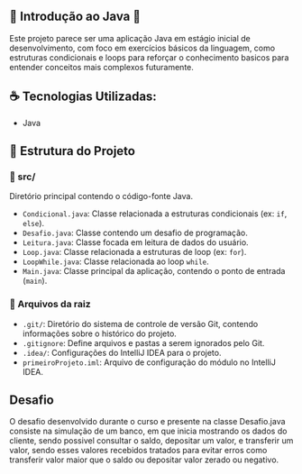 ## 🌱 Introdução ao Java 🌱

Este projeto parece ser uma aplicação Java em estágio inicial de desenvolvimento, com foco em exercícios básicos da linguagem, como estruturas condicionais e loops para reforçar o conhecimento basicos para entender conceitos mais complexos futuramente.

## ☕ Tecnologias Utilizadas:

- Java

## 📂 Estrutura do Projeto

### 📁 src/

Diretório principal contendo o código-fonte Java.

- `Condicional.java`: Classe relacionada a estruturas condicionais (ex: `if`, `else`).
- `Desafio.java`: Classe contendo um desafio de programação.
- `Leitura.java`: Classe focada em leitura de dados do usuário.
- `Loop.java`: Classe relacionada a estruturas de loop (ex: `for`).
- `LoopWhile.java`: Classe relacionada ao loop `while`.
- `Main.java`: Classe principal da aplicação, contendo o ponto de entrada (`main`).

### 📄 Arquivos da raiz

- `.git/`: Diretório do sistema de controle de versão Git, contendo informações sobre o histórico do projeto.
- `.gitignore`: Define arquivos e pastas a serem ignorados pelo Git.
- `.idea/`: Configurações do IntelliJ IDEA para o projeto.
- `primeiroProjeto.iml`: Arquivo de configuração do módulo no IntelliJ IDEA.

## Desafio

O desafio desenvolvido durante o curso e presente na classe Desafio.java consiste na simulação de um banco, em que inicia mostrando os dados do cliente, sendo possivel consultar o saldo, depositar um valor, e transferir um valor, sendo esses valores recebidos tratados para evitar erros como transferir valor maior que o saldo ou depositar valor zerado ou negativo.
